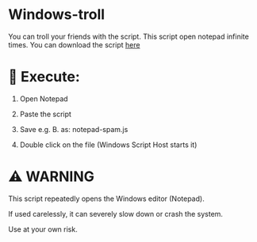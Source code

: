 # Windows-troll
You can troll your friends with the script. This script open notepad infinite times.
You can download the script [here](https://raw.githubusercontent.com/Kaanxsxs/Windows-hack/main/Infinite%20open)

# 📌 Execute:

1. Open Notepad

2. Paste the script

3. Save e.g. B. as: notepad-spam.js

4. Double click on the file (Windows Script Host starts it)

# ⚠️ WARNING
This script repeatedly opens the Windows editor (Notepad).

If used carelessly, it can severely slow down or crash the system.

Use at your own risk.
